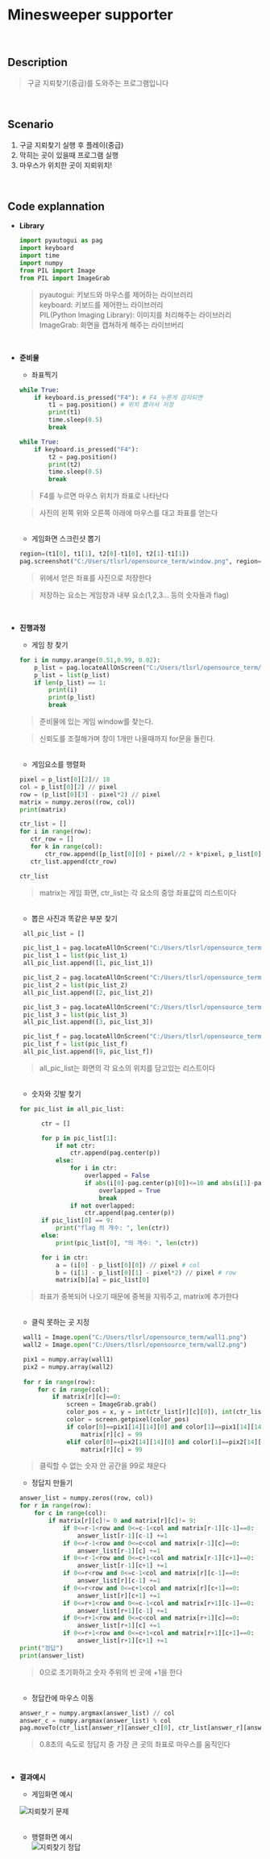 # Minesweeper supporter

<br>

## Description
> 구글 지뢰찾기(중급)를 도와주는 프로그램입니다

<br>

## Scenario
1. 구글 지뢰찾기 실행 후 플레이(중급)
2. 막히는 곳이 있을때 프로그램 실행
3. 마우스가 위치한 곳이 지뢰위치!

<br>

## Code explannation

* __Library__
    ```python
    import pyautogui as pag
    import keyboard
    import time
    import numpy
    from PIL import Image
    from PIL import ImageGrab
    ```
    > pyautogui: 키보드와 마우스를 제어하는 라이브러리<br>
    > keyboard: 키보드를 제어한느 라이브러리<br>
    > PIL(Python Imaging Library): 이미지를 처리해주는 라이브러리<br>
    > ImageGrab: 화면을 캡쳐하게 해주는 라이브버리
    
   <br>
* __준비물__
  * 좌표찍기
  ```python
  while True:
      if keyboard.is_pressed("F4"): # F4 누른게 감지되면
          t1 = pag.position() # 위치 뽑아서 저장
          print(t1)
          time.sleep(0.5)
          break    

  while True:
      if keyboard.is_pressed("F4"): 
          t2 = pag.position()
          print(t2)
          time.sleep(0.5)
          break  
  ```
  > F4를 누르면 마우스 위치가 좌표로 나타난다

  > 사진의 왼쪽 위와 오른쪽 아래에 마우스를 대고 좌표를 얻는다

  <br>

  * 게임화면 스크린샷 뽑기
  ```python
  region=(t1[0], t1[1], t2[0]-t1[0], t2[1]-t1[1])
  pag.screenshot("C:/Users/tlsrl/opensource_term/window.png", region=region)
  ```
  > 위에서 얻은 좌표를 사진으로 저장한다

  > 저장하는 요소는 게임창과 내부 요소(1,2,3... 등의 숫자들과 flag)
 
 <br>
 
* __진행과정__

  - 게임 창 찾기
  
  ```python
  for i in numpy.arange(0.51,0.99, 0.02):
      p_list = pag.locateAllOnScreen("C:/Users/tlsrl/opensource_term/window.png", confidence=i)
      p_list = list(p_list)
      if len(p_list) == 1:
          print(i)
          print(p_list)
          break
  ```
  > 준비물에 있는 게임 window를 찾는다.
  
  > 신뢰도를 조절해가며 창이 1개만 나올때까지 for문을 돌린다.
  
  <br>
  
  - 게임요소를 행렬화
  
   ```python
  pixel = p_list[0][2]// 18
  col = p_list[0][2] // pixel
  row = (p_list[0][3] - pixel*2) // pixel
  matrix = numpy.zeros((row, col))
  print(matrix)

  ctr_list = []
  for i in range(row):
      ctr_row = []
      for k in range(col):
          ctr_row.append([p_list[0][0] + pixel//2 + k*pixel, p_list[0][1]+ pixel*2 + pixel//2 + i*pixel])
      ctr_list.append(ctr_row)

  ctr_list
   ```
   > matrix는 게임 화면, ctr_list는 각 요소의 중앙 좌표값의 리스트이다
   
   <br>
   
   - 뽑은 사진과 똑같은 부분 찾기
   ```python
    all_pic_list = []

    pic_list_1 = pag.locateAllOnScreen("C:/Users/tlsrl/opensource_term/one.png", confidence=0.70)
    pic_list_1 = list(pic_list_1)
    all_pic_list.append([1, pic_list_1])

    pic_list_2 = pag.locateAllOnScreen("C:/Users/tlsrl/opensource_term/two.png", confidence=0.60)
    pic_list_2 = list(pic_list_2)
    all_pic_list.append([2, pic_list_2])

    pic_list_3 = pag.locateAllOnScreen("C:/Users/tlsrl/opensource_term/three.png", confidence=0.60)
    pic_list_3 = list(pic_list_3)
    all_pic_list.append([3, pic_list_3])

    pic_list_f = pag.locateAllOnScreen("C:/Users/tlsrl/opensource_term/flag.png", confidence=0.7)
    pic_list_f = list(pic_list_f)
    all_pic_list.append([9, pic_list_f])
    ```
    > all_pic_list는 화면의 각 요소의 위치를 담고있는 리스트이다
    
    <br>
    
    - 숫자와 깃발 찾기
    ```python
    for pic_list in all_pic_list:

          ctr = []

          for p in pic_list[1]:
              if not ctr:
                  ctr.append(pag.center(p))
              else:
                  for i in ctr:
                      overlapped = False
                      if abs(i[0]-pag.center(p)[0])<=10 and abs(i[1]-pag.center(p)[1])<=10:
                          overlapped = True
                          break
                  if not overlapped:
                      ctr.append(pag.center(p))
          if pic_list[0] == 9:
              print("flag 의 개수: ", len(ctr))
          else:
              print(pic_list[0], "의 개수: ", len(ctr))

          for i in ctr:
              a = (i[0] - p_list[0][0]) // pixel # col
              b = (i[1] - p_list[0][1] - pixel*2) // pixel # row
              matrix[b][a] = pic_list[0]  
     ```
     > 좌표가 중복되어 나오기 때문에 중복을 지워주고, matrix에 추가한다

     <br>
     
     - 클릭 못하는 곳 지정
      
     ```python
      wall1 = Image.open("C:/Users/tlsrl/opensource_term/wall1.png")
      wall2 = Image.open("C:/Users/tlsrl/opensource_term/wall2.png")
     
      pix1 = numpy.array(wall1)
      pix2 = numpy.array(wall2)
      
      for r in range(row):
          for c in range(col):
              if matrix[r][c]==0:
                  screen = ImageGrab.grab()
                  color_pos = x, y = int(ctr_list[r][c][0]), int(ctr_list[r][c][1])
                  color = screen.getpixel(color_pos)
                  if color[0]==pix1[14][14][0] and color[1]==pix1[14][14][1] and color[2]==pix1[14][14][2]:
                      matrix[r][c] = 99
                  elif color[0]==pix2[14][14][0] and color[1]==pix2[14][14][1] and color[2]==pix2[14][14][2]:
                      matrix[r][c] = 99 
     ```
     > 클릭할 수 없는 숫자 안 공간을 99로 채운다
  - 정답지 만들기
  ```python
  answer_list = numpy.zeros((row, col))
  for r in range(row):
      for c in range(col):
          if matrix[r][c]!= 0 and matrix[r][c]!= 9:
              if 0<=r-1<row and 0<=c-1<col and matrix[r-1][c-1]==0:
                  answer_list[r-1][c-1] +=1
              if 0<=r-1<row and 0<=c<col and matrix[r-1][c]==0:
                  answer_list[r-1][c] +=1
              if 0<=r-1<row and 0<=c+1<col and matrix[r-1][c+1]==0:
                  answer_list[r-1][c+1] +=1
              if 0<=r<row and 0<=c-1<col and matrix[r][c-1]==0:
                  answer_list[r][c-1] +=1
              if 0<=r<row and 0<=c+1<col and matrix[r][c+1]==0:
                  answer_list[r][c+1] +=1
              if 0<=r+1<row and 0<=c-1<col and matrix[r+1][c-1]==0:
                  answer_list[r+1][c-1] +=1
              if 0<=r+1<row and 0<=c<col and matrix[r+1][c]==0:
                  answer_list[r+1][c] +=1
              if 0<=r+1<row and 0<=c+1<col and matrix[r+1][c+1]==0:
                  answer_list[r+1][c+1] +=1
  print("정답")
  print(answer_list)
  ```
  > 0으로 초기화하고 숫자 주위의 빈 곳에 +1을 한다
  
  <br>
  
  - 정답칸에 마우스 이동
  ```python
  answer_r = numpy.argmax(answer_list) // col
  answer_c = numpy.argmax(answer_list) % col
  pag.moveTo(ctr_list[answer_r][answer_c][0], ctr_list[answer_r][answer_c][1], 0.8)
  ```
  > 0.8초의 속도로 정답지 중 가장 큰 곳의 좌표로 마우스를 움직인다
  
<br>

* __결과예시__

    - 게임화면 예시<br>

    ![지뢰찾기 문제](/mine_problem.JPG)

    <br>

    - 행렬화면 예시<br>
    ![지뢰찾기 정답](/mine_answer.JPG)
